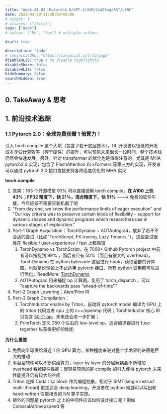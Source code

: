 ```yaml
---
title: "Week-AI-02：Pytorch2.0/GPT-4/USM/Vid2Seq/ART/LERF"
date: 2023-03-20T11:30:03+00:00
# weight: 1
# aliases: ["/first"]
tags: ["Week"]
# author: ["Me", "You"] # multiple authors

draft: true

description: "todo"
# canonicalURL: "https://canonical.url/to/page"
disableHLJS: true # to disable highlightjs
disableShare: false
disableHLJS: false
hideSummary: false
searchHidden: true
---
```



## 0. TakeAway & 思考

## 1. 前沿技术追踪
### 1.1 Pytorch 2.0：全球免费获赠 1 倍算力！
引入 torch.compile 这个大坑（包含了若干底层技术），DL 开发者以很低的开发成本享受计算效率（榨干硬件）的提升，可以预见未来很长一段时间，整个技术栈仍然会快速发展。另外，针对 transformer 的优化也是值得注意的，尤其是 MHA pytorch2.0 实现，包含了 FlashAttention 和 xFormers 等第三方的实现，开发者可以通过 pytorch 2.0 接口直接支持各种高度优化的 MHA 实现

**torch.compile**
1. 效果：163 个开源模型 93% 可以直接调用 torch.compile，**在 A100 上快 43%；FP32 精度下，快 21%，混合精度下，快 51%** ---> 免费的软件午餐，今年应该不需要买新机器了吧
2. "From day one, we knew the performance limits of eager execution" and "Our key criteria was to preserve certain kinds of flexibility – support for dynamic shapes and dynamic programs which researchers use in various stages of exploration."
3. Part-1 Graph Acquisition：TorchDynamo + AOTAutograd，放弃了若干不合适的尝试（比如"TorchScript, FX tracing, Lazy Tensors."），这些尝试很难在 flexible / user-experience / fast 上都靠谱
    1. TorchDynamo vs TorchScript，在 7000+ Github Pytorch project 中前者可以捕捉到 99% ，而后者只有 50%（而且有很大的 overhead）。TorchDynamo 在 python bytecode 这层进行 hook，获取全部的计算图，也就是说理论上不止适用 pytorch 接口，所有 python 调用都可以进行优化。ReadMore: [TorchDynamo](https://pytorch.org/docs/stable/dynamo/index.html)
    2. AOTAutograd 用来捕捉 bp 计算图，复用了 torch_dispatch ，可以 "capture the backwards pass “ahead-of-time”."
4. Part-2 Graph Lowering：Aten/Prim IR
5. Part-3 Graph Compilation：
    1. TorchInductor enable by Triton，自动将 pytorch model 编译为 GPU 上的 triton 代码或者 cpu 上的 c++/openmp 代码；TorchInductor 核心 IR 只包含 [50 个 op](https://github.com/pytorch/pytorch/blob/master/torch/_inductor/codegen/triton.py)，未来还会进一步扩展；
    2. PrimTorch 定义 250 个左右的 low-level op，适合编译器进行 fuse together 以获得更好的性能

**为什么重要**
1. 免费向全球供给将近 1 倍 GPU 算力，某种程度来说对整个学术界的进展是巨大的推动
2. 平台型软件可以不断供给算力，layer by layer 的分层解耦会不断增加 overhead 吞掉硬件性能；很容易预测的是 compile 的引入使得 pytorch 未来性能提升仍有较大的空间
3. Triton 吃掉 Cuda：以 block 作为编程抽象，相对于 SIMT(single instruct multi-thread) 更加适合 deep learning，开发者在 python 端就可以写出和 hand-written 性能相当的 NN 算子实现。
4. 额外的问题是 pytorch 之上的中间件应该如何设计接口呢？例如 ColossalAI/deepspeed 等 

